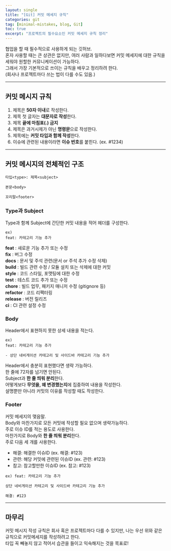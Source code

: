```yaml
---
layout: single
title: "[Git] 커밋 메세지 규칙"
categories: git
tag: [minimal-mistakes, blog, Git]
toc: true
excerpt: "프로젝트의 필수요소인 커밋 메세지 규칙 정리"
---
```


협업을 할 때 필수적으로 사용하게 되는 깃허브.<br>
혼자 사용할 때는 큰 상관은 없지만, 여러 사람과 일하다보면 커밋 메세지에 대한 규칙을 세워야 원할한 커뮤니케이션이 가능하다.<br>
그래서 가장 기본적으로 쓰이는 규칙을 배우고 정리하려 한다.<br>
(회사나 프로젝트마다 쓰는 법이 다를 수도 있음.)<br>

* * *

## 커밋 메시지 규칙
1. 제목은 **50자 이내**로 작성한다.
2. 제목 첫 글자는 **대문자로 작성**한다.
3. 제목 **끝에 마침표(.) 금지**
4. 제목은 과거시제가 아닌 **명령문**으로 작성한다.
5. 제목에는 **커밋 타입과 함께 작성**한다.
6. 이슈에 관련된 내용이라면 **이슈 번호**를 붙힌다. (ex. #1234)

* * *
 
## 커밋 메시지의 전체적인 구조
~~~
타입<type>: 제목<subject>

본문<body>

꼬리말<footer>
~~~


### Type과 Subject
Type과 함께 Subject에 간단한 커밋 내용을 적어 헤더를 구성한다.<br>

~~~
ex) 
feat: 카테고리 기능 추가
~~~

**feat** : 새로운 기능 추가 또는 수정<br>
**fix** : 버그 수정<br>
**docs** : 문서 및 주석 관련(문서 or 주석 추가 수정 삭제)<br>
**build** : 빌드 관련 수정 / 모듈 설치 또는 삭제에 대한 커밋<br>
**style** : 코드 스타일, 포맷팅에 대한 수정<br>
**test** : 테스트 코드 추가 또는 수정<br>
**chore** :  빌드 업무, 패키지 매니저 수정 (gitignore 등)<br>
**refactor** : 코드 리팩터링<br>
**release** : 버전 릴리즈<br>
**ci** : CI 관련 설정 수정<br>

### Body
Header에서 표현하지 못한 상세 내용을 적는다.<br>

~~~
ex) 
feat: 카테고리 기능 추가

- 상단 네비게이션 카테고리 및 사이드바 카테고리 기능 추가
~~~

Header에서 충분히 표현했다면 생략 가능하다.<br>
한 줄에 72자를 넘기면 안된다.<br>
Subject과 **한 줄 띄워 분리**한다.<br>
어떻게보다 **무엇을, 왜 변경했는지**에 집중하여 내용을 작성한다.<br>
설명뿐만 아니라 커밋의 이유를 작성할 때도 작성한다.<br>


### Footer
커밋 메세지의 맺음말.<br>
Body와 마찬가지로 모든 커밋에 작성할 필요 없으며 생략가능하다.<br>
주로 이슈 ID를 적는 용도로 사용한다.<br>
마찬가지로 Body와 **한 줄 띄워 분리**한다.<br>
주로 다음 세 개를 사용한다. <br>
- 해결: 해결한 이슈ID (ex. 해결: #123)
- 관련: 해당 커밋에 관련된 이슈ID (ex. 관련: #123)
- 참고: 참고할만한 이슈ID (ex. 참고: #123)
~~~
ex) feat: 카테고리 기능 추가

상단 네비게이션 카테고리 및 사이드바 카테고리 기능 추가

해결: #123
~~~ 


* * *

## 마무리
커밋 메시지 작성 규칙은 회사 혹은 프로젝트마다 다를 수 있지만, 나는 우선 위와 같은 규칙으로 커밋메세지를 작성하려고 한다.<br>
타입 꼭 빼놓지 않고 적어서 습관을 들이고 익숙해지는 것을 목표로!<br><br>

